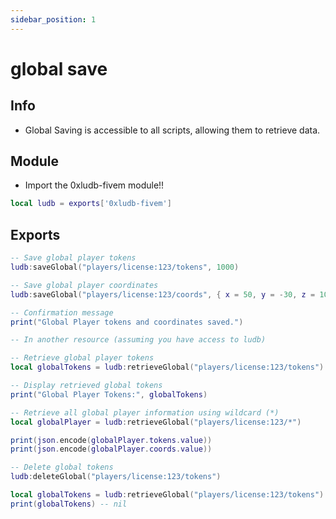 ```yaml
---
sidebar_position: 1
---
```

# global save 

## Info 
- Global Saving is accessible to all scripts, allowing them to retrieve data.

## Module
- Import the 0xludb-fivem module!!

```lua
local ludb = exports['0xludb-fivem']
```

## Exports
```lua
-- Save global player tokens
ludb:saveGlobal("players/license:123/tokens", 1000)

-- Save global player coordinates
ludb:saveGlobal("players/license:123/coords", { x = 50, y = -30, z = 10 })

-- Confirmation message
print("Global Player tokens and coordinates saved.")

-- In another resource (assuming you have access to ludb)

-- Retrieve global player tokens
local globalTokens = ludb:retrieveGlobal("players/license:123/tokens")

-- Display retrieved global tokens
print("Global Player Tokens:", globalTokens)

-- Retrieve all global player information using wildcard (*)
local globalPlayer = ludb:retrieveGlobal("players/license:123/*")

print(json.encode(globalPlayer.tokens.value))
print(json.encode(globalPlayer.coords.value))

-- Delete global tokens
ludb:deleteGlobal("players/license:123/tokens")

local globalTokens = ludb:retrieveGlobal("players/license:123/tokens")
print(globalTokens) -- nil

```
